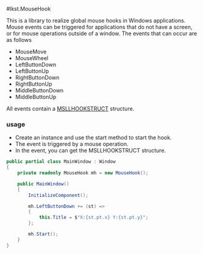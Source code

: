 #Ikst.MouseHook

This is a library to realize global mouse hooks in Windows applications.
Mouse events can be triggered for applications that do not have a screen, or for mouse operations outside of a window.
The events that can occur are as follows
- MouseMove
- MouseWheel
- LeftButtonDown
- LeftButtonUp
- RightButtonDown
- RightButtonUp
- MiddleButtonDown
- MiddleButtonUp

All events contain a [MSLLHOOKSTRUCT](https://docs.microsoft.com/windows/win32/api/winuser/ns-winuser-msllhookstruct)  structure.

### usage
- Create an instance and use the start method to start the hook.
- The event is triggered by a mouse operation.
- In the event, you can get the MSLLHOOKSTRUCT structure.
```C#
public partial class MainWindow : Window
{
    private readonly MouseHook mh = new MouseHook();

    public MainWindow()
    {
        InitializeComponent();

        mh.LeftButtonDown += (st) =>
        {
            this.Title = $"X:{st.pt.x} Y:{st.pt.y}";
        };

        mh.Start();
    }
}
```
